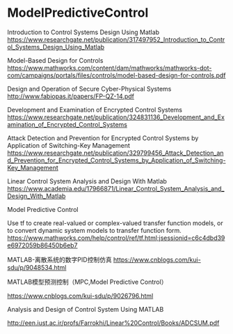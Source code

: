 # ModelPredictiveControl

Introduction to Control Systems Design Using Matlab
https://www.researchgate.net/publication/317497952_Introduction_to_Control_Systems_Design_Using_Matlab

Model-Based Design for Controls
https://www.mathworks.com/content/dam/mathworks/mathworks-dot-com/campaigns/portals/files/controls/model-based-design-for-controls.pdf

Design and Operation of Secure Cyber-Physical Systems
http://www.fabiopas.it/papers/FP-QZ-14.pdf

Development and Examination of Encrypted Control Systems                             https://www.researchgate.net/publication/324831136_Development_and_Examination_of_Encrypted_Control_Systems

Attack Detection and Prevention for Encrypted Control Systems by Application of Switching-Key Management
https://www.researchgate.net/publication/329799456_Attack_Detection_and_Prevention_for_Encrypted_Control_Systems_by_Application_of_Switching-Key_Management

Linear Control System Analysis and Design With Matlab
https://www.academia.edu/17966871/Linear_Control_System_Analysis_and_Design_With_Matlab


Model Predictive Control

Use tf to create real-valued or complex-valued transfer function models, or to convert dynamic system models to transfer function form.
https://www.mathworks.com/help/control/ref/tf.html;jsessionid=c6c4dbd39e6972059b86450b6eb7

MATLAB-离散系统的数字PID控制仿真
https://www.cnblogs.com/kui-sdu/p/9048534.html

MATLAB模型预测控制（MPC,Model Predictive Control）

https://www.cnblogs.com/kui-sdu/p/9026796.html

Analysis and Design of Control System Using MATLAB

http://een.iust.ac.ir/profs/Farrokhi/Linear%20Control/Books/ADCSUM.pdf
